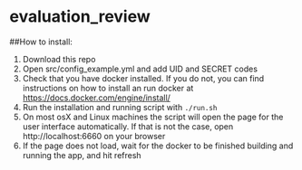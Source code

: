 # evaluation_review

##How to install:

1. Download this repo
2. Open src/config_example.yml and add UID and SECRET codes
3. Check that you have docker installed. If you do not, you can find instructions on how to install an run docker at https://docs.docker.com/engine/install/
4. Run the installation and running script with `./run.sh`
5. On most osX and Linux machines the script will open the page for the user interface automatically. If that is not the case, open http://localhost:6660 on your browser
6. If the page does not load, wait for the docker to be finished building and running the app, and hit refresh
